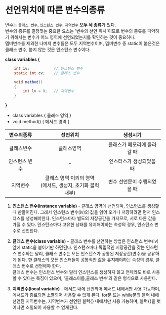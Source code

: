 # 선언위치에 따른 변수의종류

변수는 `클래스 변수`, `인스턴스 변수`, `지역변수` **모두 세 종류**가 있다.<br>
변수의 종류를 결정짓는 중요한 요스는 '변수의 선언 위치'이므로 변수의 종류를 파악하기 위해서는 변수가 어느 영역에 선언되었는지를 확인하는 것이 중요하다.<br>
멤버변수를 제외한 나머지 변수들은 모두 지역변수이며, 멤버변수 중 static이 붙은것은 클래스 변수, 붙지 않는 것은 인스턴스 변수이다.

**class variables {**
```java
    int iv;           // 인스턴스 변수
    static int cv;    // 클래스 변수    

    void method()
    {
        int lv = 0;   // 지역변수 
    }
```
**}**
* class variables { 클래스 영역 }
* void method()   { 메서드 영역 }

|  변수의종류   |                            선언위치                            |          생성시기         |
| :----------: | :-----------------------------------------------------------: | :-----------------------: |
|  클래스변수   |                           클래스영역                           | 클래스가 메모리에 올라갈 때 |
| 인스턴스 변수 |                               "                               |  인스터스가 생성되었을 때   |
|   지역변수    | 클래스 영역 이외의 영역<br> (메서드, 생성자, 초기화 블럭 내부)    | 변수 선언문이 수행되었을 때 |

1. **인스턴스 변수(instance variable)** - 클래스 영역에 선언되며, 인스턴스를 생성할 때 만들어진다. 그래서 인스턴스 변수(iv)의 값을 읽어 오거나 저장하려면 먼저 인스터스를 생성해야한다. 인스턴스마다 별도의 저장공간을 가지므로, 서로 다른 값을 가질 수 있다. 인스턴스마다 고유한 상태를 유지해야하는 속성의 경우, 인스턴스 변수로 선언한다.

2. **클래스 변수(class variable)** - 클래스 변수를 선언하는 방법은 인스턴스 변수(iv) 앞에 static을 붙이기만 하면된다. 인스턴스마다 독립적인 저장공간을 갖는 인스턴스 변수와는 달리, 클래스 변수는 모든 인스턴스가 공통된 저장공간(변수)을 공유하게 된다. 한 클래스의 모든 인스터들이 공통적인 값을 유지해야하는 속성의 경우, 클래스 변수로 선언해야 한다. <br>
클래스 변수는 인스턴스 변수와 달리 인스턴스를 생성하지 않고 언제라도 바로 사용할 수 있다는 특징이 있으며, '클래스이름,클래스 변수'와 같은 형식으로 사용한다.

3. **지역변수(local variable)** - 메서드 내에 선언되어 메서드 내에서만 사용 가능하며, 메서드가 종료되면 소멸되어 사용할 수 없게 된다. for문 또는 while문의 블럭 내에 선언된 지역변수는, 지역변수가 선언된 블럭{} 내에서만 사용 가능하며, 블럭{}을 벗어나면 소멸되어 사용할 수 없게된다. 
